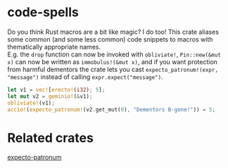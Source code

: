 # code-spells
Do you think Rust macros are a bit like magic? I do too!
This crate aliases some common (and some less common) code snippets to macros with thematically appropriate names.  
E.g. the `drop` function can now be invoked with `obliviate!`, `Pin::new(&mut x)` can now be written as `immobulus!(&mut x)`, and if you want protection from harmful dementors the crate lets you cast `expecto_patronum!(expr, "message")` instead of calling `expr.expect("message")`.

```rust
let v1 = vec![erecto!(i32); 5];
let mut v2 = geminio!(&v1);
obliviate!(v1);
accio!(expecto_patronum!(v2.get_mut(0), "Dementors B-gone!")) = 5;
```

# Related crates
[expecto-patronum](https://crates.io/crates/expecto-patronum)